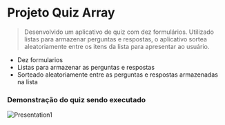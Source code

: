 # Projeto Quiz Array

> Desenvolvido um aplicativo de quiz com dez formulários. Utilizado listas para armazenar perguntas e respostas,
> o aplicativo sortea aleatoriamente entre os itens da lista para apresentar ao usuário.

* Dez formularios
* Listas para armazenar as perguntas e respostas
* Sorteado aleatoriamente entre as perguntas e respostas armazenadas na lista

### Demonstração do quiz sendo executado
![Presentation1](https://github.com/jermesonf/prjQuizArray/assets/45910656/ddd3098f-7dd3-4069-b90f-adb660d18307)
